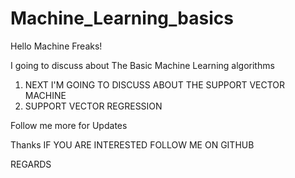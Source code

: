 # Machine_Learning_basics

Hello Machine Freaks!

I going to discuss about The Basic Machine Learning algorithms

1. NEXT I'M GOING TO DISCUSS ABOUT THE SUPPORT VECTOR MACHINE 
2. SUPPORT VECTOR REGRESSION 


Follow me more for Updates

Thanks IF YOU ARE INTERESTED FOLLOW ME ON GITHUB

REGARDS
